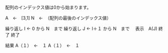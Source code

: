 配列のインデックス値は0から始まります。 

A　←　[3,1] 
N　←　（配列の最後のインデックス値）

 繰り返し I ← 0 から N　まで 
 繰り返し J ← I＋１ から N　まで 
 　表示　A(J) 
 終了 
 終了 
 
 結果 A（１）　←　１
     A（１）　←　１